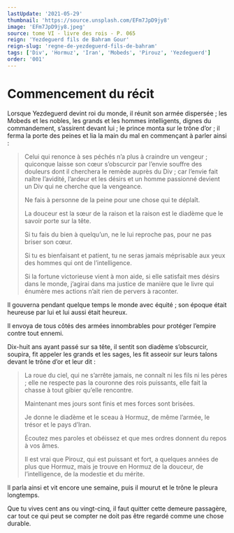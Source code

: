 ```yaml
---
lastUpdate: '2021-05-29'
thumbnail: 'https://source.unsplash.com/EFm7JpD9jy8'
image: 'EFm7JpD9jy8.jpeg'
source: tome VI - livre des rois - P. 065
reign: 'Yezdeguerd fils de Bahram Gour'
reign-slug: 'regne-de-yezdeguerd-fils-de-bahram'
tags: ['Div', 'Hormuz', 'Iran', 'Mobeds', 'Pirouz', 'Yezdeguerd']
order: '001'
---
```


# Commencement du récit

Lorsque Yezdeguerd devint roi du monde, il réunit son armée dispersée ; les Mobeds et les nobles, les grands et les hommes intelligents, dignes du commandement, s’assirent devant lui ; le prince monta sur le trône d’or ; il ferma la porte des peines et lia la main du mal en commençant à parler ainsi :

> Celui qui renonce à ses péchés n’a plus à craindre un vengeur ; quiconque laisse son cœur s’obscurcir par l’envie souffre des douleurs dont il cherchera le remède auprès du Div ; car l’envie fait naître l’avidité, l’ardeur et les désirs et un homme passionné devient un Div qui ne cherche que la vengeance.
>
> Ne fais à personne de la peine pour une chose qui te déplaît.
>
> La douceur est la sœur de la raison et la raison est le diadème que le savoir porte sur la tête.
>
> Si tu fais du bien à quelqu’un, ne le lui reproche pas, pour ne pas briser son cœur.
>
> Si tu es bienfaisant et patient, tu ne seras jamais méprisable aux yeux des hommes qui ont de l’intelligence.
>
> Si la fortune victorieuse vient à mon aide, si elle satisfait mes désirs dans le monde, j’agirai dans ma justice de manière que le livre qui énumère mes actions n’ait rien de pervers à raconter.

Il gouverna pendant quelque temps le monde avec équité ; son époque était heureuse par lui et lui aussi était heureux.

Il envoya de tous côtés des armées innombrables pour protéger l’empire contre tout ennemi.

Dix-huit ans ayant passé sur sa tête, il sentit son diadème s’obscurcir, soupira, fit appeler les grands et les sages, les fit asseoir sur leurs talons devant le trône d’or et leur dit :

> La roue du ciel, qui ne s’arrête jamais, ne connaît ni les fils ni les pères ; elle ne respecte pas la couronne des rois puissants, elle fait la chasse à tout gibier qu’elle rencontre.
>
> Maintenant mes jours sont finis et mes forces sont brisées.
>
> Je donne le diadème et le sceau à Hormuz, de même l’armée, le trésor et le pays d’Iran.
>
> Écoutez mes paroles et obéissez et que mes ordres donnent du repos à vos âmes.
>
> Il est vrai que Pirouz, qui est puissant et fort, a quelques années de plus que Hormuz, mais je trouve en Hormuz de la douceur, de l’intelligence, de la modestie et du mérite.

Il parla ainsi et vit encore une semaine, puis il mourut et le trône le pleura longtemps.

Que tu vives cent ans ou vingt-cinq, il faut quitter cette demeure passagère, car tout ce qui peut se compter ne doit pas être regardé comme une chose durable.
